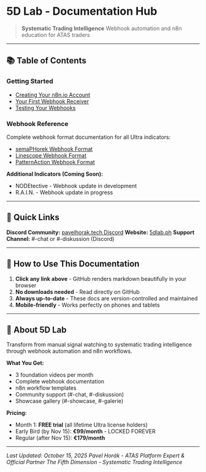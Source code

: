 # 5D Lab - Documentation Hub

> **Systematic Trading Intelligence**
> Webhook automation and n8n education for ATAS traders

---

## 📚 Table of Contents

### Getting Started
- [Creating Your n8n.io Account](Getting-Started/01-Creating-n8n-Account.md)
- [Your First Webhook Receiver](Getting-Started/02-Your-First-Webhook.md)
- [Testing Your Webhooks](Getting-Started/03-Testing-Webhooks.md)

### Webhook Reference
Complete webhook format documentation for all Ultra indicators:
- [semaPHorek Webhook Format](Webhook-Reference/semaPHorek-Webhook-Format.md)
- [Linescope Webhook Format](Webhook-Reference/Linescope-Webhook-Format.md)
- [PatternAction Webhook Format](Webhook-Reference/PatternAction-Webhook-Format.md)

**Additional Indicators (Coming Soon):**
- NODEtective - Webhook update in development
- R.A.I.N. - Webhook update in progress

---

## 🎯 Quick Links

**Discord Community:** [pavelhorak.tech Discord](https://discord.gg/vxWZt2XQUZ)
**Website:** [5dlab.ph](https://5dlab.ph)
**Support Channel:** #-chat or #-diskussion (Discord)

---

## 📖 How to Use This Documentation

1. **Click any link above** - GitHub renders markdown beautifully in your browser
2. **No downloads needed** - Read directly on GitHub
3. **Always up-to-date** - These docs are version-controlled and maintained
4. **Mobile-friendly** - Works perfectly on phones and tablets

---

## 🚀 About 5D Lab

Transform from manual signal watching to systematic trading intelligence through webhook automation and n8n workflows.

**What You Get:**
- 3 foundation videos per month
- Complete webhook documentation
- n8n workflow templates
- Community support (#-chat, #-diskussion)
- Showcase gallery (#-showcase, #-galerie)

**Pricing:**
- Month 1: **FREE trial** (all lifetime Ultra license holders)
- Early Bird (by Nov 15): **€99/month** - LOCKED FOREVER
- Regular (after Nov 15): **€179/month**

---

*Last Updated: October 15, 2025*
*Pavel Horák - ATAS Platform Expert & Official Partner*
*The Fifth Dimension - Systematic Trading Intelligence*
